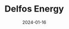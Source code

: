 ---  
layout: startup_page  
title: "Delfos Energy"  
id: "delfos.energy"  
permalink: "/delfosenergydelfos.energy01162024/"  
website: "https://www.delfos.energy/"  
funding_round: "Seed"  
funding_amount: "€6.3M"  
investors: "Contrarian Ventures, Headline, DOMO.VC, EDP Ventures"  
about: "Delfos Energy has developed real-time virtual engineer software using AI and big data to manage the performance and reliability of renewable energy assets. Their SaaS platform provides a performance & reliability x-ray, allowing utility companies and asset managers to identify potential issues and prevent downtime. This leads to increased energy generation and improved efficiency for renewable energy estates."  
markets: "Renewable Energy, Software, AI, Big Data, Wind Energy, Solar Energy, Hydropower, Machine Learning, SaaS, Data Analytics"  
hq: "Barcelona, Catalonia, Spain"  
founded_year: "2016"  
linkedin: "https://www.linkedin.com/company/delfos-energy"  
twitter: ""  
instagram: ""  
facebook: ""  
crunchbase: "https://www.crunchbase.com/organization/delfos-intelligent-maintenance"  
pitchbook: "https://pitchbook.com/profiles/company/168999-40"  

date_display: "16-Jan-2024"  
date: "2024-01-16"

# SEO Optimization  
meta_title: "Delfos Energy - Seed Funding (€6.3M)"  
meta_description: "Delfos Energy, Delfos Energy has developed real-time virtual engineer software using AI and big data to manage the performance and reliability of renewable energy as..."  
meta_keywords: "Delfos Energy, Renewable Energy, Software, AI, Big Data, Wind Energy, Solar Energy, Hydropower, Machine Learning, SaaS, Data Analytics, Seed funding"  
canonical_url: "https://startup.projectstartups.com/delfosenergydelfos.energy01162024/"  
---